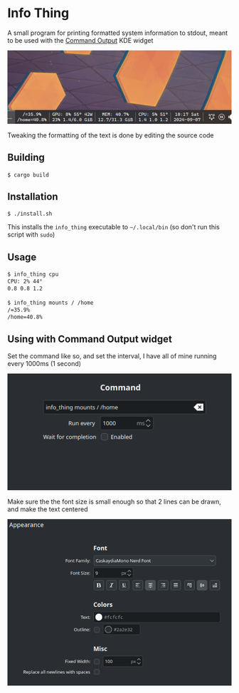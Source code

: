 # Info Thing

A small program for printing formatted system information to stdout, meant to be used with the [Command Output](https://store.kde.org/p/2136636) KDE widget

![](assets/demo.png)

Tweaking the formatting of the text is done by editing the source code

## Building

```console
$ cargo build
```

## Installation

```console
$ ./install.sh
```

This installs the `info_thing` executable to `~/.local/bin` (so don't run this script with `sudo`)

## Usage

```console
$ info_thing cpu
CPU: 2% 44°
0.8 0.8 1.2

$ info_thing mounts / /home
/=35.9%
/home=40.8%
```

## Using with Command Output widget

Set the command like so, and set the interval, I have all of mine running every 1000ms (1 second)

![](assets/1.png)

Make sure the the font size is small enough so that 2 lines can be drawn, and make the text centered

![](assets/2.png)